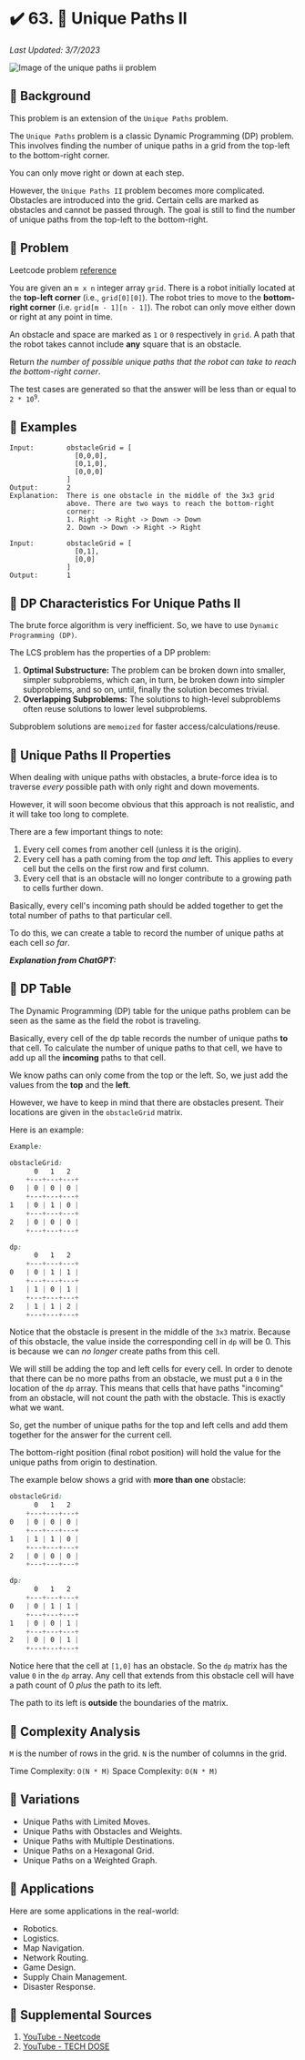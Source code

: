 # :heavy_check_mark: 63. :orange_book: Unique Paths II
*Last Updated: 3/7/2023*

![Image of the unique paths ii problem](../../images/lc-solutions/dynamic-programming/unique-paths-ii.png)

## :round_pushpin: Background
This problem is an extension of the `Unique Paths` problem.

The `Unique Paths` problem is a classic Dynamic Programming (DP) problem. This involves finding the number of unique paths in a grid from the top-left to the bottom-right corner.

You can only move right or down at each step.

However, the `Unique Paths II` problem becomes more complicated. Obstacles are introduced into the grid. Certain cells are marked as obstacles and cannot be passed through. The goal is still to find the number of unique paths from the top-left to the bottom-right.

## :round_pushpin: Problem
Leetcode problem [reference](https://leetcode.com/problems/unique-paths-ii/)

You are given an `m x n` integer array `grid`. There is a robot initially located at the **top-left corner** (i.e., `grid[0][0]`). The robot tries to move to the **bottom-right corner** (i.e. `grid[m - 1][n - 1]`). The robot can only move either down or right at any point in time.

An obstacle and space are marked as `1` or `0` respectively in `grid`. A path that the robot takes cannot include **any** square that is an obstacle.

Return *the number of possible unique paths that the robot can take to reach the bottom-right corner*.

The test cases are generated so that the answer will be less than or equal to <code>2 * 10<sup>9</sup></code>.

## :round_pushpin: Examples
```
Input:        obstacleGrid = [
                [0,0,0],
                [0,1,0],
                [0,0,0]
              ]
Output:       2
Explanation:  There is one obstacle in the middle of the 3x3 grid
              above. There are two ways to reach the bottom-right
              corner:
              1. Right -> Right -> Down -> Down
              2. Down -> Down -> Right -> Right
```

```
Input:        obstacleGrid = [
                [0,1],
                [0,0]
              ]
Output:       1
```

## :round_pushpin: DP Characteristics For Unique Paths II
The brute force algorithm is very inefficient. So, we have to use `Dynamic Programming (DP)`.

The LCS problem has the properties of a DP problem:
1. **Optimal Substructure:** The problem can be broken down into smaller, simpler subproblems, which can, in turn, be broken down into simpler subproblems, and so on, until, finally the solution becomes trivial.
2. **Overlapping Subproblems:** The solutions to high-level subproblems often reuse solutions to lower level subproblems.

Subproblem solutions are `memoized` for faster access/calculations/reuse.

## :round_pushpin: Unique Paths II Properties
When dealing with unique paths with obstacles, a brute-force idea is to traverse *every* possible path with only right and down movements.

However, it will soon become obvious that this approach is not realistic, and it will take too long to complete.

There are a few important things to note:
1. Every cell comes from another cell (unless it is the origin).
2. Every cell has a path coming from the top *and* left. This applies to every cell but the cells on the first row and first column.
3. Every cell that is an obstacle will no longer contribute to a growing path to cells further down.

Basically, every cell's incoming path should be added together to get the total number of paths to that particular cell.

To do this, we can create a table to record the number of unique paths at each cell *so far*.

***Explanation from ChatGPT:***

## :round_pushpin: DP Table
The Dynamic Programming (DP) table for the unique paths problem can be seen as the same as the field the robot is traveling.

Basically, every cell of the dp table records the number of unique paths **to** that cell. To calculate the number of unique paths to that cell, we have to add up all the **incoming** paths to that cell.

We know paths can only come from the top or the left. So, we just add the values from the **top** and the **left**.

However, we have to keep in mind that there are obstacles present. Their locations are given in the `obstacleGrid` matrix.

Here is an example:
```css
Example:

obstacleGrid:
      0   1   2
    +---+---+---+
0   | 0 | 0 | 0 |
    +---+---+---+
1   | 0 | 1 | 0 |
    +---+---+---+
2   | 0 | 0 | 0 |
    +---+---+---+

dp:
      0   1   2
    +---+---+---+
0   | 0 | 1 | 1 |
    +---+---+---+
1   | 1 | 0 | 1 |
    +---+---+---+
2   | 1 | 1 | 2 |
    +---+---+---+
```

Notice that the obstacle is present in the middle of the `3x3` matrix. Because of this obstacle, the value inside the corresponding cell in `dp` will be 0. This is because we can *no longer* create paths from this cell.

We will still be adding the top and left cells for every cell. In order to denote that there can be no more paths from an obstacle, we must put a `0` in the location of the `dp` array. This means that cells that have paths "incoming" from an obstacle, will not count the path with the obstacle. This is exactly what we want.

So, get the number of unique paths for the top and left cells and add them together for the answer for the current cell.

The bottom-right position (final robot position) will hold the value for the unique paths from origin to destination.

The example below shows a grid with **more than one** obstacle:
```css
obstacleGrid:
      0   1   2
    +---+---+---+
0   | 0 | 0 | 0 |
    +---+---+---+
1   | 1 | 1 | 0 |
    +---+---+---+
2   | 0 | 0 | 0 |
    +---+---+---+

dp:
      0   1   2
    +---+---+---+
0   | 0 | 1 | 1 |
    +---+---+---+
1   | 0 | 0 | 1 |
    +---+---+---+
2   | 0 | 0 | 1 |
    +---+---+---+
```
Notice here that the cell at `[1,0]` has an obstacle. So the `dp` matrix has the value `0` in the `dp` array. Any cell that extends from this obstacle cell will have a path count of 0 *plus* the path to its left.

The path to its left is **outside** the boundaries of the matrix.

## :round_pushpin: Complexity Analysis
`M` is the number of rows in the grid.
`N` is the number of columns in the grid.

Time Complexity: `O(N * M)`
Space Complexity: `O(N * M)`

## :round_pushpin: Variations
- Unique Paths with Limited Moves.
- Unique Paths with Obstacles and Weights.
- Unique Paths with Multiple Destinations.
- Unique Paths on a Hexagonal Grid.
- Unique Paths on a Weighted Graph.

## :round_pushpin: Applications
Here are some applications in the real-world:
- Robotics.
- Logistics.
- Map Navigation.
- Network Routing.
- Game Design.
- Supply Chain Management.
- Disaster Response.

## :round_pushpin: Supplemental Sources
1. [YouTube - Neetcode](https://www.youtube.com/watch?v=d3UOz7zdE4I)
2. [YouTube - TECH DOSE](https://www.youtube.com/watch?v=z6kelCB0ww4)
